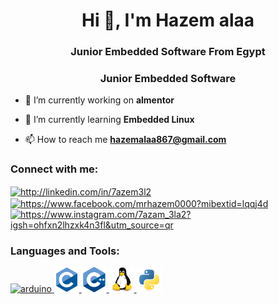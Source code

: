 <h1 align="center">Hi 👋, I'm Hazem alaa</h1>
<h3 align="center">Junior Embedded Software From Egypt</h3>
<h3 align="center">Junior Embedded Software</h3>

- 🔭 I’m currently working on **almentor**

- 🌱 I’m currently learning **Embedded Linux**

- 📫 How to reach me **hazemalaa867@gmail.com**

<h3 align="left">Connect with me:</h3>
<p align="left">
<a href="https://linkedin.com/in/http://linkedin.com/in/7azem3l2" target="blank"><img align="center" src="https://raw.githubusercontent.com/rahuldkjain/github-profile-readme-generator/master/src/images/icons/Social/linked-in-alt.svg" alt="http://linkedin.com/in/7azem3l2" height="30" width="40" /></a>
<a href="https://fb.com/https://www.facebook.com/mrhazem0000?mibextid=lqqj4d" target="blank"><img align="center" src="https://raw.githubusercontent.com/rahuldkjain/github-profile-readme-generator/master/src/images/icons/Social/facebook.svg" alt="https://www.facebook.com/mrhazem0000?mibextid=lqqj4d" height="30" width="40" /></a>
<a href="https://instagram.com/https://www.instagram.com/7azam_3la2?igsh=ohfxn2lhzxk4n3fl&utm_source=qr" target="blank"><img align="center" src="https://raw.githubusercontent.com/rahuldkjain/github-profile-readme-generator/master/src/images/icons/Social/instagram.svg" alt="https://www.instagram.com/7azam_3la2?igsh=ohfxn2lhzxk4n3fl&utm_source=qr" height="30" width="40" /></a>
</p>

<h3 align="left">Languages and Tools:</h3>
<p align="left"> <a href="https://www.arduino.cc/" target="_blank" rel="noreferrer"> <img src="https://cdn.worldvectorlogo.com/logos/arduino-1.svg" alt="arduino" width="40" height="40"/> </a> <a href="https://www.cprogramming.com/" target="_blank" rel="noreferrer"> <img src="https://raw.githubusercontent.com/devicons/devicon/master/icons/c/c-original.svg" alt="c" width="40" height="40"/> </a> <a href="https://www.w3schools.com/cpp/" target="_blank" rel="noreferrer"> <img src="https://raw.githubusercontent.com/devicons/devicon/master/icons/cplusplus/cplusplus-original.svg" alt="cplusplus" width="40" height="40"/> </a> <a href="https://www.linux.org/" target="_blank" rel="noreferrer"> <img src="https://raw.githubusercontent.com/devicons/devicon/master/icons/linux/linux-original.svg" alt="linux" width="40" height="40"/> </a> <a href="https://www.python.org" target="_blank" rel="noreferrer"> <img src="https://raw.githubusercontent.com/devicons/devicon/master/icons/python/python-original.svg" alt="python" width="40" height="40"/> </a> </p>

